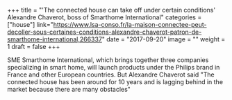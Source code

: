 ﻿+++
title = "'The connected house can take off under certain conditions' Alexandre Chaverot, boss of Smarthome International" 
categories = ["house"]
link="https://www.lsa-conso.fr/la-maison-connectee-peut-decoller-sous-certaines-conditions-alexandre-chaverot-patron-de-smarthome-international,266337"
date = "2017-09-20"
image = ""
weight = 1
draft = false
+++

SME Smarthome International, which brings together three companies specializing in smart home, will launch products under the Philips brand in France and other European countries. But Alexandre Chaverot said "The connected house has been around for 10 years and is lagging behind in the market because there are many obstacles"